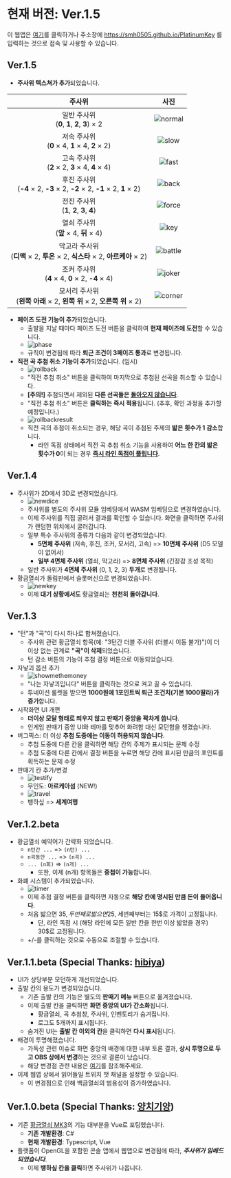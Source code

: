 # 현재 버전: Ver.1.5

이 웹앱은 [여기](https://smh0505.github.io/PlatinumKey)를 클릭하거나 주소창에 https://smh0505.github.io/PlatinumKey 를 입력하는 것으로 접속 및 사용할 수 있습니다.

## Ver.1.5

- **주사위 텍스쳐가 추가**되었습니다.

| **주사위** | **사진** |
| :---: | :---: |
| 일반 주사위<br />(**0**, **1**, **2**, **3**) × 2 | ![normal](../images/normal_dice.png) |
| 저속 주사위<br />(**0** × 4, **1** × 4, **2** × 2) | ![slow](../images/slow_dice.png) |
| 고속 주사위<br />(**2** × 2, **3** × 4, **4** × 4) | ![fast](../images/fast_dice.png) |
| 후진 주사위<br />(**-4** × 2, **-3** × 2, **-2** × 2, **-1** × 2, **1** × 2) | ![back](./images/back_dice.png) |
| 전진 주사위<br />(**1**, **2**, **3**, **4**) | ![force](../images/force_dice.png) |
| 열쇠 주사위<br />(**앞** × 4, **뒤** × 4) | ![key](../images/key_dice.png) |
| 막고라 주사위<br />(**디맥** × 2, **투온** × 2, **식스타** × 2, **아르케아** × 2) | ![battle](../images/battle_dice.png) |
| 조커 주사위<br />(**4** × 4, **0** × 2, **-4** × 4) | ![joker](../images/joker_dice.png) |
| 모서리 주사위<br />(**왼쪽 아래** × 2, **왼쪽 위** × 2, **오른쪽 위** × 2) | ![corner](../images/corner_dice.png) |

- **페이즈 도전 기능이 추가**되었습니다.
  - 출발을 지날 때마다 페이즈 도전 버튼을 클릭하여 **현재 페이즈에 도전**할 수 있습니다.
  - ![phase](../images/phase.png)
  - 규칙이 변경됨에 따라 **퇴근 조건이 3페이즈 통과**로 변경됩니다.
- **직전 곡 추첨 취소 기능이 추가**되었습니다. (임시)
  - ![rollback](../images/rollback.gif)
  - "직전 추첨 취소" 버튼을 클릭하여 마지막으로 추첨된 선곡을 취소할 수 있습니다.
  - **\[주의!]** 추첨되면서 제외된 **다른 선곡들은 <ins>돌아오지 않습니다</ins>**.
  - "직전 추첨 취소" 버튼은 **클릭하는 즉시 적용**됩니다. (추후, 확인 과정을 추가할 예정입니다.)
  - ![rollbackresult](../images/rollback_result.gif)
  - 직전 곡의 추첨이 취소되는 경우, 해당 곡이 추첨된 주제의 **밟은 횟수가 1 감소**합니다.
    - 라인 독점 상태에서 직전 곡 추첨 취소 기능을 사용하여 **어느 한 칸의 밟은 횟수가 0**이 되는 경우 <ins>**즉시 라인 독점이 풀립니다**</ins>.

## Ver.1.4

- 주사위가 2D에서 3D로 변경되었습니다.
  - ![newdice](../images/new_dice.png)
  - 주사위를 별도의 주사위 모듈 임베딩에서 WASM 임베딩으로 변경하였습니다.
  - 이제 주사위를 직접 굴려서 결과를 확인할 수 있습니다. 화면을 클릭하면 주사위가 랜덤한 위치에서 굴러갑니다.
  - 일부 특수 주사위의 종류가 다음과 같이 변경되었습니다.
    - **5면체 주사위** (저속, 후진, 조커, 모서리, 고속) => **10면체 주사위** (D5 모델이 없어서)
    - **일부 4면체 주사위** (열쇠, 막고라) => **8면체 주사위** (긴장감 조성 목적)
  - 일반 주사위가 **4면체 주사위** (0, 1, 2, 3) **두개**로 변경됩니다.
- 황금열쇠가 돌림판에서 슬롯머신으로 변경되었습니다.
  - ![newkey](../images/new_key.png)
  - 이제 **대기 상황에서도** 황금열쇠는 **천천히 돌아갑니다**.

## Ver.1.3

- "턴"과 "곡"이 다시 하나로 합쳐졌습니다.
  - 주사위 관련 황금열쇠 항목(예: "3턴간 더블 주사위 (더블시 이동 불가)")이 더이상 없는 관계로 **"곡"이 삭제**되었습니다.
  - 턴 감소 버튼의 기능이 추첨 결정 버튼으로 이동되었습니다.
- 자낳괴 옵션 추가
  - ![showmethemoney](../images/showmethemoney.png)
  - "나는 자낳괴입니다" 버튼을 클릭하는 것으로 켜고 끌 수 있습니다.
  - 투네이션 룰렛을 받으면 **1000원에 1포인트씩 퇴근 조건치(기본 1000딸라)가 증가**합니다.
- 시작화면 UI 개편
  - **더이상 모달 형태로 띄우지 않고 판때기 중앙을 꽉차게 씁니다**.
  - 인게임 판때기 중앙 UI와 테마를 맞추어 화려함 대신 모던함을 챙겼습니다.
- 버그픽스: 더 이상 **추첨 도중에는 이동이 허용되지 않습니다**.
  - 추첨 도중에 다른 칸을 클릭하면 해당 칸의 주제가 표시되는 문제 수정
  - 추첨 도중에 다른 칸에서 결정 버튼을 누르면 해당 칸에 표시된 만큼의 포인트를 획득하는 문제 수정
- 판때기 칸 추가/변경
  - ![testify](../images/testify.png)
  - 무인도: **아르케아섬** (NEW!)
  - ![travel](../images/travel.png)
  - 뱅하싶 => **세계여행**

## Ver.1.2.beta

- 황금열쇠 예약어가 간략화 되었습니다.
  - `n턴간 ...` => `(n턴) ...`
  - `n곡동안 ...` => `(n곡) ...`
  - `... (n회)` => `(n개) ...`
    - 또한, 이제 (n개) 항목들은 **중첩이 가능**합니다.
- 화폐 시스템이 추가되었습니다.
  - ![timer](../images/timer.png)
  - 이제 추첨 결정 버튼을 클릭하면 자동으로 **해당 칸에 명시된 만큼 돈이 들어옵니다**.
  - 처음 밟으면 35$, 두번째로 밟으면 25$, 세번째부터는 15$로 가격이 고정됩니다.
    - 단, 라인 독점 시 (해당 라인에 모든 일반 칸을 한번 이상 밟았을 경우) 30$로 고정됩니다.
  - +/-를 클릭하는 것으로 수동으로 조절할 수 있습니다.

## Ver.1.1.beta (Special Thanks: [hibiya](https://github.com/hibiyasleep))

- UI가 상당부분 모던하게 개선되었습니다. 
- 출발 칸의 용도가 변경되었습니다.
  - 기존 출발 칸의 기능은 별도의 **판때기 메뉴** 버튼으로 옮겨졌습니다.
  - 이제 출발 칸을 클릭하면 **화면 중앙의 UI가 간소화**됩니다.
    - 황금열쇠, 곡 추첨창, 주사위, 인벤토리가 숨겨집니다.
    - 로그도 5개까지 표시됩니다.
  - 숨겨진 UI는 **출발 칸 이외의 칸**을 클릭하면 **다시 표시**됩니다.
- 배경이 투명해졌습니다.
  - 가독성 관련 이슈로 화면 중앙의 배경에 대한 내부 토론 결과, **상시 투명으로 두고 OBS 상에서 변경**하는 것으로 결론이 났습니다.
  - 해당 변경점 관련 내용은 [여기](https://tgd.kr/s/arpa__/70645560)를 참조해주세요.
- 이제 웹앱 상에서 읽어들일 트위치 챗 채널을 설정할 수 있습니다.
  - 이 변경점으로 인해 백금열쇠의 범용성이 증가하였습니다.

## Ver.1.0.beta (Special Thanks: [양치기양](https://github.com/ShepherdingSheep))

- 기존 [황금열쇠 MK3](https://github.com/smh0505/GoldenKeyMK3)의 기능 대부분을 Vue로 포팅했습니다.
  - **기존 개발환경**: C#
  - **현재 개발환경**: Typescript, Vue
- 플랫폼이 OpenGL을 포함한 콘솔 앱에서 웹앱으로 변경됨에 따라, ***주사위가 임베드되었습니다***.
  - 이제 **뱅하싶 칸을 클릭**하면 주사위가 나옵니다.
